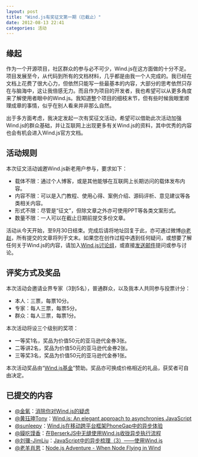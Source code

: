 ```yaml
---
layout: post
title: "Wind.js有奖征文第一期（已截止）"
date: 2012-08-13 22:41
categories: 活动
---
```


## 缘起

作为一个开源项目，社区群众的参与必不可少，Wind.js在这方面做的十分不足。项目发展至今，从代码到所有的文档材料，几乎都是由我一个人完成的。我已经在文档上花费了很大心力，但依然只能写一些最基本的内容，大部分的思考依然只存在与脑海中，这让我倍感无力。而且作为项目的开发者，我也希望可以从更多角度来了解使用者眼中的Wind.js。我知道整个项目的细枝末节，但有些时候我眼里顺理成章的事情，似乎在别人看来并非那么自然。

出于多方面考虑，我决定发起一次有奖征文活动，希望可以借助此次活动加强Wind.js的群众基础，并让互联网上出现更多有关Wind.js的资料，其中优秀的内容也会有机会进入Wind.js官方文档。

<!-- more -->

## 活动规则

本次征文活动诚邀Wind.js新老用户参与，要求如下：

* 载体不限：通过个人博客，或是其他能够在互联网上长期访问的载体发布内容。
* 内容不限：可以是入门教程、使用心得、案例介绍、源码评析、意见建议等各类相关内容。
* 形式不限：尽管是“征文”，但除文章之外亦可使用PPT等各类文案形式。
* 数量不限：一人可以在截止日期前提交多份文章。

活动从今天开始，至9月30日结束。完成后请将地址回复于此，亦可通过微博[@老赵](http://weibo.com/jeffz/)，所有提交的文章将列于文末。如果您在创作过程中遇到任何疑问，或想要了解任何关于Wind.js的内容，请加入[Wind.js讨论组](https://groups.google.com/d/forum/windjs)，或直接[发送邮件](mailto:windjs@googlegroups.com)提问或参与讨论。

## 评奖方式及奖品

本次活动会邀请业界专家（3到5名），普通群众，以及我本人共同参与投票计分：

* 本人：三票，每票10分。
* 专家：每人三票，每票5分。
* 群众：每人三票，每票1分。

本次活动将设三个级别的奖项：

* 一等奖1名，奖品为价值50元的亚马逊代金券3张。
* 二等讲2名，奖品为价值50元的亚马逊代金券2张。
* 三等奖3名，奖品为价值50元的亚马逊代金券1张。

本次活动奖品由“[Wind.js基金]({{root_url}}/fund/)”赞助。奖品亦可换成价格相近的礼品，获奖者可自由决定。

## 已提交的内容

* [@金氧](http://weibo.com/lambsand)：[消除你对Wind.js的疑虑](http://jinyang.mynah.org/article/dispel-your-windjs%27s-doubts.html)
* [@黄珏珅Tony](http://weibo.com/greatony)：[Wind.js: An elegant approach to asynchronies JavaScript](http://www.greatony.com/?p=195)
* [@sunleepy](http://weibo.com/sunleepy)：[Wind.js在移动跨平台框架PhoneGap中的异步体验](http://www.cnblogs.com/liping13599168/archive/2012/09/02/windjs-phonegap.html)
* [@貘吃馍香](http://weibo.com/itapir)：[在BerserkJS中无缝使用Wind.js收拢异步执行流程](http://weibotech.sinaapp.com/archives/1819)
* [@刘骥-JimLiu](http://weibo.com/jimnox)：[JavaScript中的异步梳理（3）——使用Wind.js](http://jimliu.net/?p=191)
* [@老羊肖恩](http://weibo.com/ziyanxu)：[Node.js Adventure - When Node Flying in Wind](http://blogs.shaunxu.me/archive/2012/10/16/node.js-adventure---when-node-flying-in-wind.aspx)